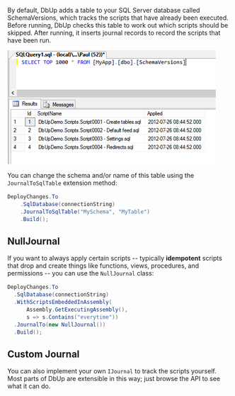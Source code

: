 By default, DbUp adds a table to your SQL Server database called SchemaVersions, which tracks the scripts that have already been executed. Before running, DbUp checks this table to work out which scripts should be skipped. After running, it inserts journal records to record the scripts that have been run.

![Schema Versions](./schema-versions.png)

You can change the schema and/or name of this table using the `JournalToSqlTable` extension method:

``` csharp
DeployChanges.To
    .SqlDatabase(connectionString)
    .JournalToSqlTable("MySchema", "MyTable")
    .Build();
```

## NullJournal
If you want to always apply certain scripts -- typically **idempotent** scripts that drop and create things like functions, views, procedures, and permissions -- you can use the `NullJournal` class:

``` csharp
DeployChanges.To
  .SqlDatabase(connectionString)
  .WithScriptsEmbeddedInAssembly(
      Assembly.GetExecutingAssembly(),
      s => s.Contains("everytime"))
  .JournalTo(new NullJournal())
  .Build();
```

## Custom Journal
You can also implement your own `IJournal` to track the scripts yourself. Most parts of DbUp are extensible in this way; just browse the API to see what it can do.

